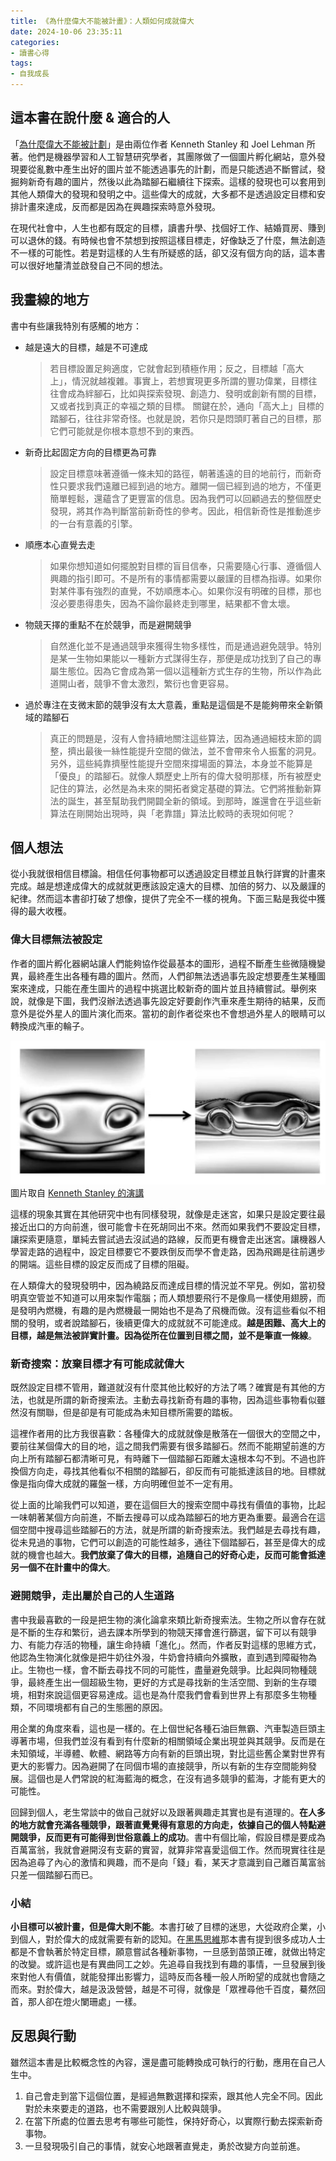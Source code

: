```yaml
---
title: 《為什麼偉大不能被計畫》：人類如何成就偉大
date: 2024-10-06 23:35:11
categories:
- 讀書心得
tags:
- 自我成長
---
```

## 這本書在說什麼 & 適合的人

「[為什麼偉大不能被計劃](https://www.books.com.tw/products/CN11869057)」是由兩位作者 Kenneth Stanley 和 Joel Lehman 所著。他們是機器學習和人工智慧研究學者，其團隊做了一個圖片孵化網站，意外發現要從亂數中產生出好的圖片並不能透過事先的計劃，而是只能透過不斷嘗試，發掘夠新奇有趣的圖片，然後以此為踏腳石繼續往下探索。這樣的發現也可以套用到其他人類偉大的發現和發明之中。這些偉大的成就，大多都不是透過設定目標和安排計畫來達成，反而都是因為在興趣探索時意外發現。

在現代社會中，人生也都有既定的目標，讀書升學、找個好工作、結婚買房、賺到可以退休的錢。有時候也會不禁想到按照這樣目標走，好像缺乏了什麼，無法創造不一樣的可能性。若是對這樣的人生有所疑惑的話，卻又沒有個方向的話，這本書可以很好地釐清並啟發自己不同的想法。

## 我畫線的地方

書中有些讓我特別有感觸的地方：

* 越是遠大的目標，越是不可達成

  > 若⽬標設置⾜夠適度，它就會起到積極作⽤；反之，⽬標越「⾼⼤上」，情況就越複雜。事實上，若想實現更多所謂的豐功偉業，⽬標往往會成為絆腳⽯，⽐如與探索發現、創造⼒、發明或創新有關的⽬標，⼜或者找到真正的幸福之類的⽬標。
  > 關鍵在於，通向「⾼⼤上」⽬標的踏腳⽯，往往⾮常奇怪。也就是說，若你只是悶頭盯著⾃⼰的⽬標，那它們可能就是你根本意想不到的東西。

* 新奇比起固定方向的目標更為可靠

  > 設定⽬標意味著遵循⼀條未知的路徑，朝著遙遠的⽬的地前⾏，⽽新奇性只要求我們遠離已經到過的地⽅。離開⼀個已經到過的地⽅，不僅更簡單輕鬆，還蘊含了更豐富的信息。因為我們可以回顧過去的整個歷史發現，將其作為判斷當前新奇性的參考。因此，相信新奇性是推動進步的⼀台有意義的引擎。

* 順應本心直覺去走

  > 如果你想知道如何擺脫對⽬標的盲⽬信奉，只需要隨⼼⾏事、遵循個⼈興趣的指引即可。不是所有的事情都需要以嚴謹的⽬標為指導。如果你對某件事有強烈的直覺，不妨順應本⼼。如果你沒有明確的⽬標，那也沒必要患得患失，因為不論你最終⾛到哪⾥，結果都不會太壞。

* 物競天擇的重點不在於競爭，而是避開競爭

  > ⾃然進化並不是通過競爭來獲得⽣物多樣性，⽽是通過避免競爭。特別是某⼀⽣物如果能以⼀種新⽅式謀得⽣存，那便是成功找到了⾃⼰的專屬⽣態位。因為它會成為第⼀個以這種新⽅式⽣存的⽣物，所以作為此道開⼭者，競爭不會太激烈，繁衍也會更容易。

* 過於專注在支微末節的競爭沒有太大意義，重點是這個是不是能夠帶來全新領域的踏腳石

  > 真正的問題是，沒有⼈會持續地關注這些算法，因為通過細枝末節的調整，擠出最後⼀絲性能提升空間的做法，並不會帶來令⼈振奮的洞見。另外，這些純靠擠壓性能提升空間來撐場⾯的算法，本⾝並不能算是「優良」的踏腳⽯。就像⼈類歷史上所有的偉⼤發明那樣，所有被歷史記住的算法，必然是為未來的開拓者奠定基礎的算法。它們將推動新算法的誕⽣，甚⾄幫助我們開闢全新的領域。到那時，誰還會在乎這些新算法在剛開始出現時，與「⽼靠譜」算法⽐較時的表現如何呢？

## 個人想法

從小我就很相信目標論。相信任何事物都可以透過設定目標並且執行詳實的計畫來完成。越是想達成偉大的成就就更應該設定遠大的目標、加倍的努力、以及嚴謹的紀律。然而這本書卻打破了想像，提供了完全不一樣的視角。下面三點是我從中獲得的最大收穫。

### 偉大目標無法被設定

作者的圖片孵化器網站讓人們能夠協作從最基本的圖形，過程不斷產生些微隨機變異，最終產生出各種有趣的圖片。然而，人們卻無法透過事先設定想要產生某種圖案來達成，只能在產生圖片的過程中挑選比較新奇的圖片並且持續嘗試。舉例來說，就像是下圖，我們沒辦法透過事先設定好要創作汽車來產生期待的結果，反而意外是從外星人的圖片演化而來。當初的創作者從來也不會想過外星人的眼睛可以轉換成汽車的輪子。

![外星人到車子](images/外星人到車子.png)
圖片取自 [Kenneth Stanley 的演講](https://www.youtube.com/watch?v=dKazBM3b74I)

這樣的現象其實在其他研究中也有同樣發現，就像是走迷宮，如果只是設定要往最接近出口的方向前進，很可能會卡在死胡同出不來。然而如果我們不要設定目標，讓探索更隨意，單純去嘗試過去沒試過的路線，反而更有機會走出迷宮。讓機器人學習走路的過程中，設定目標要它不要跌倒反而學不會走路，因為飛踢是往前邁步的開端。這些目標的設定反而成了目標的阻礙。

在人類偉大的發現發明中，因為繞路反而達成目標的情況並不罕見。例如，當初發明真空管並不知道可以用來製作電腦；而人類想要飛行不是像鳥一樣使用翅膀，而是發明內燃機，有趣的是內燃機最一開始也不是為了飛機而做。沒有這些看似不相關的發明，或者說踏腳石，後續更偉大的成就就不可能達成。**越是困難、高大上的目標，越是無法被詳實計畫。因為從所在位置到目標之間，並不是筆直一條線**。

### 新奇搜索：放棄目標才有可能成就偉大

既然設定目標不管用，難道就沒有什麼其他比較好的方法了嗎？確實是有其他的方法，也就是所謂的新奇搜索法。主動去尋找新奇有趣的事物，因為這些事物看似雖然沒有關聯，但是卻是有可能成為未知目標所需要的踏板。

這裡作者用的比方我很喜歡：各種偉大的成就就像是散落在一個很大的空間之中，要前往某個偉大的目的地，這之間我們需要有很多踏腳石。然而不能期望前進的方向上所有踏腳石都清晰可見，有時離下一個踏腳石距離太遠根本勾不到。不過也許換個方向走，尋找其他看似不相關的踏腳石，卻反而有可能抵達該目的地。目標就像是指向偉大成就的羅盤一樣，方向明確但並不一定有用。

從上面的比喻我們可以知道，要在這個巨大的搜索空間中尋找有價值的事物，比起一味朝著某個方向前進，不斷去搜尋可以成為踏腳石的地方更為重要。最適合在這個空間中搜尋這些踏腳石的方法，就是所謂的新奇搜索法。我們越是去尋找有趣，從未見過的事物，它們可以創造的可能性越多，通往下個踏腳石，甚至是偉大的成就的機會也越大。**我們放棄了偉大的目標，追隨自己的好奇心走，反而可能會抵達另一個不在計畫中的偉大**。

### 避開競爭，走出屬於自己的人生道路

書中我最喜歡的一段是把生物的演化論拿來類比新奇搜索法。生物之所以會存在就是不斷的生存和繁衍，過去課本所學到的物競天擇會進行篩選，留下可以有競爭力、有能力存活的物種，讓生命持續「進化」。然而，作者反對這樣的思維方式，他認為生物演化就像是把牛奶往外潑，牛奶會持續向外擴散，直到遇到障礙物為止。生物也一樣，會不斷去尋找不同的可能性，盡量避免競爭。比起與同物種競爭，最終產生出一個超級生物，更好的方式是尋找新的生活空間、到新的生存環境，相對來說這個更容易達成。這也是為什麼我們會看到世界上有那麼多生物種類，不同環境都有自己的生態圈的原因。

用企業的角度來看，這也是一樣的。在上個世紀各種石油巨無霸、汽車製造巨頭主導著市場，但我們並沒有看到有什麼新的相關領域企業出現並與其競爭。反而是在未知領域，半導體、軟體、網路等方向有新的巨頭出現，對比這些舊企業對世界有更大的影響力。因為避開了在同個市場的直接競爭，所以有新的生存空間能夠發展。這個也是人們常說的紅海藍海的概念，在沒有過多競爭的藍海，才能有更大的可能性。

回歸到個人，老生常談中的做自己就好以及跟著興趣走其實也是有道理的。**在人多的地方就會充滿各種競爭，跟著直覺覺得有意思的方向走，依據自己的個人特點避開競爭，反而更有可能得到世俗意義上的成功**。書中有個比喻，假設目標是要成為百萬富翁，我就會避開沒有支薪的實習，就算非常喜愛這個工作。然而現實往往是因為追尋了內心的激情和興趣，而不是向「錢」看，某天才意識到自己離百萬富翁只差一個踏腳石而已。

### 小結

**小目標可以被計畫，但是偉大則不能**。本書打破了目標的迷思，大從政府企業，小到個人，對於偉大的成就需要有新的認知。在[黑馬思維](https://www.books.com.tw/products/0010819494)那本書有提到很多成功人士都是不會執著於特定目標，願意嘗試各種新事物，一旦感到苗頭正確，就做出特定的改變。或許這也是有異曲同工之妙。先追尋自我找到有趣的事情，一旦發展到後來對他人有價值，就能發揮出影響力，這時反而各種一般人所盼望的成就也會隨之而來。對於偉大，越是汲汲營營，越是不可得，就像是「眾裡尋他千百度，驀然回首，那人卻在燈火闌珊處」一樣。

## 反思與行動

雖然這本書是比較概念性的內容，還是盡可能轉換成可執行的行動，應用在自己人生中。

1. 自己會走到當下這個位置，是經過無數選擇和探索，跟其他人完全不同。因此對於未來要走的道路，也不需要跟別人比較與競爭。
2. 在當下所處的位置去思考有哪些可能性，保持好奇心，以實際行動去探索新奇事物。
3. 一旦發現吸引自己的事情，就安心地跟著直覺走，勇於改變方向並前進。
